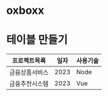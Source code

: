 # oxboxx
 
# 테이블 만들기

프로젝트목록 | 일자 | 사용기술 
------------|------|-------
금융상품서비스 | 2023 | Node
금융추천시스템 | 2023 | Vue
